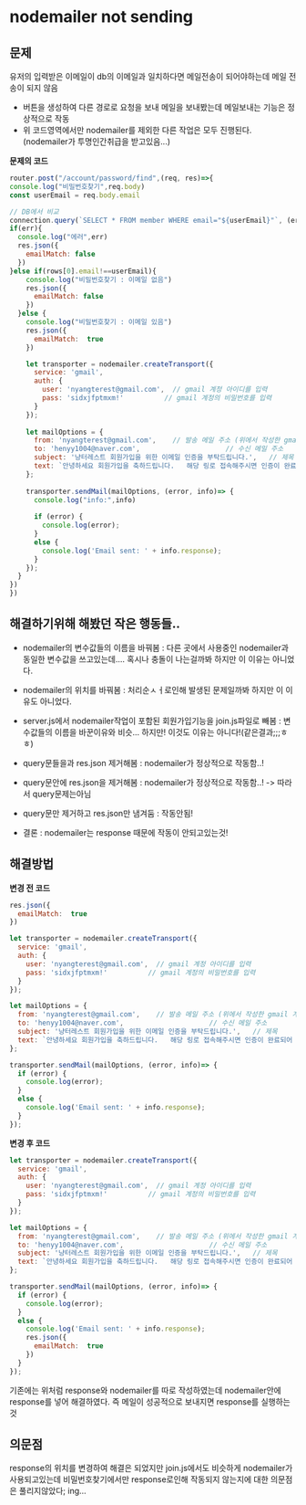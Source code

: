 # nodemailer not sending

## 문제
유저의 입력받은 이메일이 db의 이메일과 일치하다면 메일전송이 되어야하는데 메일 전송이 되지 않음

- 버튼을 생성하여 다른 경로로 요청을 보내 메일을 보내봤는데 메일보내는 기능은 정상적으로 작동
- 위 코드영역에서만 nodemailer를 제외한 다른 작업은 모두 진행된다. (nodemailer가 투명인간취급을 받고있음...)

**문제의 코드**
```javascript
router.post("/account/password/find",(req, res)=>{
console.log("비밀번호찾기",req.body)
const userEmail = req.body.email

// DB에서 비교
connection.query(`SELECT * FROM member WHERE email="${userEmail}"`, (err,rows,fields) => {
if(err){
  console.log("에러",err)
  res.json({
    emailMatch: false
  })
}else if(rows[0].email!==userEmail){
    console.log("비밀번호찾기 : 이메일 없음")
    res.json({
      emailMatch: false
    })
  }else {
    console.log("비밀번호찾기 : 이메일 있음")
    res.json({
      emailMatch:  true
    })

    let transporter = nodemailer.createTransport({
      service: 'gmail',
      auth: {
        user: 'nyangterest@gmail.com',  // gmail 계정 아이디를 입력
        pass: 'sidxjfptmxm!'          // gmail 계정의 비밀번호를 입력
      }
    });
  
    let mailOptions = {
      from: 'nyangterest@gmail.com',    // 발송 메일 주소 (위에서 작성한 gmail 계정 아이디)
      to: 'henyy1004@naver.com',                     // 수신 메일 주소
      subject: '냥터레스트 회원가입을 위한 이메일 인증을 부탁드립니다.',   // 제목
      text: `안녕하세요 회원가입을 축하드립니다.   해당 링로 접속해주시면 인증이 완료되어 냥터레스트에 로그인하실 수 있습니다.`  // 내용
    };
  
    transporter.sendMail(mailOptions, (error, info)=> {
      console.log("info:",info)
  
      if (error) {
        console.log(error);
      }
      else {
        console.log('Email sent: ' + info.response);
      }
    });
  }
})
})
```

## 해결하기위해 해봤던 작은 행동들..
- nodemailer의 변수값들의 이름을 바꿔봄 : 다른 곳에서 사용중인 nodemailer과 동일한 변수값을 쓰고있는데.... 혹시나 충돌이 나는걸까봐 하지만 이 이유는 아니었다.
- nodemailer의 위치를 바꿔봄 : 처리순ㅅㅓ로인해 발생된 문제일까봐 하지만 이 이유도 아니었다.
- server.js에서 nodemailer작업이 포함된 회원가입기능을 join.js파일로 빼봄 : 변수값들의 이름을 바꾼이유와 비슷... 하지만! 이것도 이유는 아니다!(같은결과;;;ㅎㅎ)
- query문들을과 res.json 제거해봄 : nodemailer가 정상적으로 작동함..!
- query문안에 res.json을 제거해봄 : nodemailer가 정상적으로 작동함..! -> 따라서 query문제는아님
- query문만 제거하고 res.json만 냄겨둠 : 작동안됨! 

- 결론 : nodemailer는 response 때문에 작동이 안되고있는것!

## 해결방법
**변경 전 코드**
```javascript
res.json({
  emailMatch:  true
})

let transporter = nodemailer.createTransport({
  service: 'gmail',
  auth: {
    user: 'nyangterest@gmail.com',  // gmail 계정 아이디를 입력
    pass: 'sidxjfptmxm!'          // gmail 계정의 비밀번호를 입력
  }
});

let mailOptions = {
  from: 'nyangterest@gmail.com',    // 발송 메일 주소 (위에서 작성한 gmail 계정 아이디)
  to: 'henyy1004@naver.com',                     // 수신 메일 주소
  subject: '냥터레스트 회원가입을 위한 이메일 인증을 부탁드립니다.',   // 제목
  text: `안녕하세요 회원가입을 축하드립니다.   해당 링로 접속해주시면 인증이 완료되어 냥터레스트에 로그인하실 수 있습니다.`  // 내용
};

transporter.sendMail(mailOptions, (error, info)=> {
  if (error) {
    console.log(error);
  }
  else {
    console.log('Email sent: ' + info.response);
  }
});
```
**변경 후 코드**
```javascript
let transporter = nodemailer.createTransport({
  service: 'gmail',
  auth: {
    user: 'nyangterest@gmail.com',  // gmail 계정 아이디를 입력
    pass: 'sidxjfptmxm!'          // gmail 계정의 비밀번호를 입력
  }
});

let mailOptions = {
  from: 'nyangterest@gmail.com',    // 발송 메일 주소 (위에서 작성한 gmail 계정 아이디)
  to: 'henyy1004@naver.com',                     // 수신 메일 주소
  subject: '냥터레스트 회원가입을 위한 이메일 인증을 부탁드립니다.',   // 제목
  text: `안녕하세요 회원가입을 축하드립니다.   해당 링로 접속해주시면 인증이 완료되어 냥터레스트에 로그인하실 수 있습니다.`  // 내용
};

transporter.sendMail(mailOptions, (error, info)=> {
  if (error) {
    console.log(error);
  }
  else {
    console.log('Email sent: ' + info.response);
    res.json({
      emailMatch:  true
    })
  }
});
```

기존에는 위처럼 response와 nodemailer를 따로 작성하였는데
nodemailer안에 response를 넣어 해결하였다.
즉 메일이 성공적으로 보내지면 response를 실행하는 것

## 의문점
response의 위치를 변경하여 해결은 되었지만
join.js에서도 비슷하게 nodemailer가 사용되고있는데 비밀번호찾기에서만
response로인해 작동되지 않는지에 대한 의문점은 풀리지않았다;
ing...